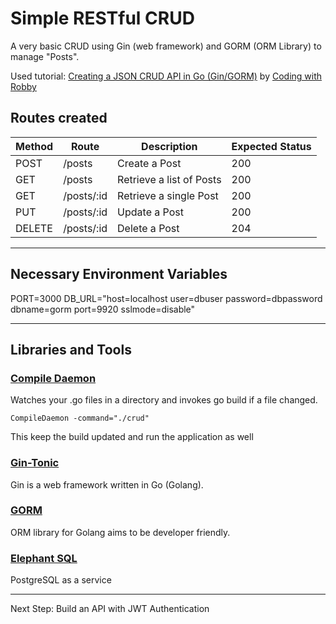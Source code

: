 # Simple RESTful CRUD

A very basic CRUD using Gin (web framework) and GORM (ORM Library) to manage "Posts".

Used tutorial: [Creating a JSON CRUD API in Go (Gin/GORM)](https://www.youtube.com/watch?v=lf_kiH_NPvM) by [ Coding with Robby](https://www.youtube.com/@codingwithrobby)

## Routes created

| Method | Route | Description | Expected Status |
|--|--|--|--|
| POST | /posts | Create a Post| 200 |
| GET | /posts | Retrieve a list of Posts| 200 |
| GET | /posts/:id | Retrieve a single Post| 200 |
| PUT | /posts/:id | Update a Post| 200 |
| DELETE | /posts/:id | Delete a Post| 204 |

----
## Necessary Environment Variables

PORT=3000
DB_URL="host=localhost user=dbuser password=dbpassword dbname=gorm port=9920 sslmode=disable"

------
## Libraries and Tools

### [**Compile Daemon**](https://github.com/githubnemo/CompileDaemon)
Watches your .go files in a directory and invokes go build if a file changed.

```
CompileDaemon -command="./crud"
```

This keep the build updated and run the application as well

### [**Gin-Tonic**](https://gin-gonic.com/)

Gin is a web framework written in Go (Golang).

### [**GORM**](https://gorm.io/)

ORM library for Golang aims to be developer friendly.

### [**Elephant SQL**](https://www.elephantsql.com/)

PostgreSQL as a service

----

Next Step: Build an API with JWT Authentication